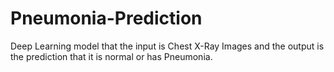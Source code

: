 # Pneumonia-Prediction
Deep Learning model that the input is Chest X-Ray Images and the output is the prediction that it is normal or has Pneumonia.
